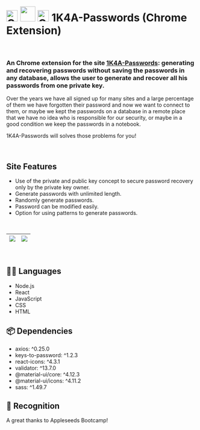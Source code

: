 # <img src="https://i.ibb.co/6rk85xy/Chrome.png" alt="Chrome" width="30" height="30"> <img src="https://i.ibb.co/YPsD1Yt/title-logo.png" width="40"> <img src="https://i.ibb.co/6rk85xy/Chrome.png" alt="Chrome" width="30" height="30"> 1K4A-Passwords (Chrome Extension) 

<br>

### An Chrome extension for the site [1K4A-Passwords](https://one-key-for-all-paswords.herokuapp.com/): generating and recovering passwords without saving the passwords in any database, allows the user to generate and recover all his passwords from one private key.

Over the years we have all signed up for many sites and a large percentage of them we have forgotten their password and now we want to connect to them, or maybe we kept the passwords on a database in a remote place that we have no idea who is responsible for our security, or maybe in a good condition we keep the passwords in a notebook. 

1K4A-Passwords will solves those problems for you! 

<br>

## Site Features

* Use of the private and public key concept to secure password recovery only by the private key owner.
* Generate passwords with unlimited length.
* Randomly generate passwords.
* Password can be modified easily.
* Option for using patterns to generate passwords.

<br>

![](https://i.ibb.co/Y8C0qrd/Screenshot-from-2022-02-09-11-18-28.png) | ![](https://i.ibb.co/BZj5KWW/Screenshot-from-2022-02-09-11-15-39.png) |
--- | --- |

<br>

## :technologist: Languages

- Node.js
- React
- JavaScript
- CSS
- HTML

## :package: Dependencies

- axios: ^0.25.0
- keys-to-password: ^1.2.3
- react-icons: ^4.3.1
- validator: ^13.7.0
- @material-ui/core: ^4.12.3
- @material-ui/icons: ^4.11.2
- sass: ^1.49.7

## :beers: Recognition 

A great thanks to Appleseeds Bootcamp!